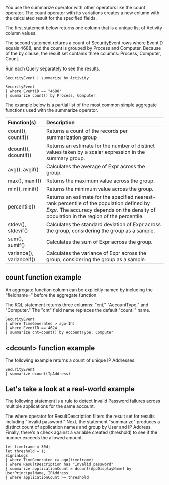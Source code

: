 You use the summarize operator with other operators like the count operator. The count operator with its variations creates a new column with the calculated result for the specified fields.

The first statement below returns one column that is a unique list of Activity column values.

The second statement returns a count of SecurityEvent rows where EventID equals 4688, and the count is grouped by Process and Computer. Because of the by clause, the result set contains three columns: Process, Computer, Count.

Run each Query separately to see the results.

```kusto
SecurityEvent | summarize by Activity

SecurityEvent
| where EventID == "4688"
| summarize count() by Process, Computer

```

The example below is a partial list of the most common simple aggregate functions used with the summarize operator.

| Function(s)| Description|
| :--- | :--- |
| count(), countif()| Returns a count of the records per summarization group|
| dcount(), dcountif()| Returns an estimate for the number of distinct values taken by a scalar expression in the summary group.|
| avg(), avgif()| Calculates the average of Expr across the group.|
| max(), maxif()| Returns the maximum value across the group.|
| min(), minif()| Returns the minimum value across the group.|
| percentile()| Returns an estimate for the specified nearest-rank percentile of the population defined by *Expr*. The accuracy depends on the density of population in the region of the percentile.|
| stdev(), stdevif()| Calculates the standard deviation of Expr across the group, considering the group as a sample.|
| sum(), sumif()| Calculates the sum of Expr across the group.|
| variance(), varianceif()| Calculates the variance of Expr across the group, considering the group as a sample.|

## count function example

An aggregate function column can be explicitly named by including the "fieldname=" before the aggregate function.

The KQL statement returns three columns: "cnt," "AccountType," and "Computer."  The "cnt" field name replaces the default "count_" name.

```kusto
SecurityEvent
| where TimeGenerated > ago(1h)
| where EventID == 4624
| summarize cnt=count() by AccountType, Computer

```

## \<dcount\> function example

The following example returns a count of unique IP Addresses.

```kusto
SecurityEvent
| summarize dcount(IpAddress)

```

## Let's take a look at a real-world example

The following statement is a rule to detect Invalid Password failures across multiple applications for the same account.

The where operator for ResultDescription filters the result set for results including "Invalid password." Next, the statement "summarize" produces a distinct count of application names and group by User and IP Address. Finally, there's a check against a variable created (threshold) to see if the number exceeds the allowed amount.

```kusto
let timeframe = 30d;
let threshold = 1;
SigninLogs
| where TimeGenerated >= ago(timeframe)
| where ResultDescription has "Invalid password"
| summarize applicationCount = dcount(AppDisplayName) by UserPrincipalName, IPAddress
| where applicationCount >= threshold

```
